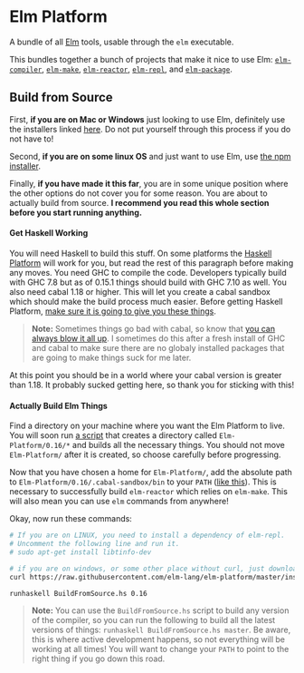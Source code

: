 # Elm Platform

A bundle of all [Elm](http://elm-lang.org) tools, usable through the `elm` executable.

This bundles together a bunch of projects that make it nice to use Elm: [`elm-compiler`][compiler], [`elm-make`][make], [`elm-reactor`][reactor], [`elm-repl`][repl], and [`elm-package`][package].

[compiler]: https://github.com/elm-lang/elm-compiler
[make]: https://github.com/elm-lang/elm-make
[reactor]: https://github.com/elm-lang/elm-reactor
[repl]: https://github.com/elm-lang/elm-repl
[package]: https://github.com/elm-lang/elm-package


## Build from Source

First, **if you are on Mac or Windows** just looking to use Elm, definitely use the installers linked [here](http://elm-lang.org/install). Do not put yourself through this process if you do not have to!

Second, **if you are on some linux OS** and just want to use Elm, use [the npm installer](https://www.npmjs.com/package/elm).

Finally, **if you have made it this far**, you are in some unique position where the other options do not cover you for some reason. You are about to actually build from source. **I recommend you read this whole section before you start running anything.**


#### Get Haskell Working

You will need Haskell to build this stuff. On some platforms the [Haskell Platform][hp] will work for you, but read the rest of this paragraph before making any moves. You need GHC to compile the code. Developers typically build with GHC 7.8 but as of 0.15.1 things should build with GHC 7.10 as well. You also need cabal 1.18 or higher. This will let you create a cabal sandbox which should make the build process much easier. Before getting Haskell Platform, [make sure it is going to give you these things](https://www.haskell.org/platform/contents.html).

[hp]: http://hackage.haskell.org/platform/

> **Note:** Sometimes things go bad with cabal, so know that [you can always blow it all up](https://www.reddit.com/r/elm/comments/34np4m/how_to_uninstall_elm/). I sometimes do this after a fresh install of GHC and cabal to make sure there are no globaly installed packages that are going to make things suck for me later.

At this point you should be in a world where your cabal version is greater than 1.18. It probably sucked getting here, so thank you for sticking with this!


#### Actually Build Elm Things

Find a directory on your machine where you want the Elm Platform to live. You will soon run [a script][script] that creates a directory called `Elm-Platform/0.16/*` and builds all the necessary things. You should not move `Elm-Platform/` after it is created, so choose carefully before progressing.

Now that you have chosen a home for `Elm-Platform/`, add the absolute path to `Elm-Platform/0.16/.cabal-sandbox/bin` to your `PATH` ([like this][add-path]). This is necessary to successfully build `elm-reactor` which relies on `elm-make`. This will also mean you can use `elm` commands from anywhere!

Okay, now run these commands:

[script]: https://github.com/elm-lang/elm-platform/blob/master/installers/BuildFromSource.hs
[add-path]: http://unix.stackexchange.com/questions/26047/how-to-correctly-add-a-path-to-path

```bash
# If you are on LINUX, you need to install a dependency of elm-repl.
# Uncomment the following line and run it.
# sudo apt-get install libtinfo-dev

# if you are on windows, or some other place without curl, just download this file manually
curl https://raw.githubusercontent.com/elm-lang/elm-platform/master/installers/BuildFromSource.hs > BuildFromSource.hs

runhaskell BuildFromSource.hs 0.16
```

> **Note:** You can use the `BuildFromSource.hs` script to build any version of the compiler, so you can run the following to build all the latest versions of things: `runhaskell BuildFromSource.hs master`. Be aware, this is where active development happens, so not everything will be working at all times! You will want to change your `PATH` to point to the right thing if you go down this road.
